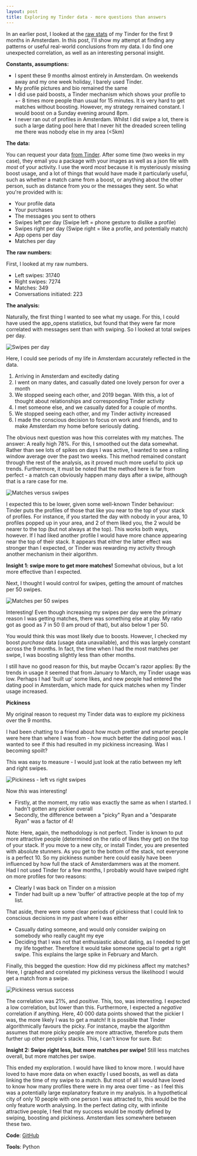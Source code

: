 ```yaml
---
layout: post
title: Exploring my Tinder data - more questions than answers
---
```


In an earlier post, I looked at the [raw stats](https://rian-van-den-ander.github.io/9-Months-Tinder-Amsterdam/) of my Tinder for the first 9 months in Amsterdam. In this post, I'll show my attempt at finding any patterns or useful real-world conclusions from my data. I do find one unexpected correlation, as well as an interesting personal insight. 

**Constants, assumptions:**
* I spent these 9 months almost entirely in Amsterdam. On weekends away and my one week holiday, I barely used Tinder.
* My profile pictures and bio remained the same
* I did use paid boosts, a Tinder mechanism which shows your profile to +- 8 times more people than usual for 15 minutes. It is very hard to get matches without boosting. However, my strategy remained constant. I would boost on a Sunday evening around 8pm.
* I never ran out of profiles in Amsterdam. Whilst I did swipe a lot, there is such a large dating pool here that I never hit the dreaded screen telling me there was nobody else in my area (<5km) 
 
**The data:**

You can request your data [from Tinder](https://account.gotinder.com/data). After some time (two weeks in my case), they email you a package with your images as well as a json file with _most_ of your activity. I use the word _most_ because it is mysteriously missing boost usage, and a lot of things that would have made it particularly useful, such as whether a match came from a boost, or anything about the other person, such as distance from you or the messages they sent. So what you're provided with is:

* Your profile data
* Your purchases
* The messages you sent to others
* Swipes left per day (Swipe left = phone gesture to dislike a profile)
* Swipes right per day (Swipe right = like a profile, and potentially match) 
* App opens per day
* Matches per day

**The raw numbers:**

First, I looked at my raw numbers. 
* Left swipes: 31740
* Right swipes: 7274
* Matches: 349
* Conversations initiated: 223

**The analysis:**

Naturally, the first thing I wanted to see what my usage. For this, I could have used the app_opens statistics, but found that they were far more correlated with messages sent than with swiping. So I looked at total swipes per day. 

![Swipes per day](../images/analyses/tinder_2019_07_28/swipes_per_day.png "Swipes per day")

Here, I could see periods of my life in Amsterdam accurately reflected in the data.
1. Arriving in Amsterdam and excitedly dating
2. I went on many dates, and casually dated one lovely person for over a month
3. We stopped seeing each other, and 2019 began. With this, a lot of thought about relationships and corresponding Tinder activity
4. I met someone else, and we casually dated for a couple of months. 
5. We stopped seeing each other, and my Tinder activity increased
6. I made the conscious decision to focus on work and friends, and to make Amsterdam my home before seriously dating. 


The obvious next question was how this correlates with my matches. The answer: A really high 78%. For this, I smoothed out the data somewhat. Rather than see lots of spikes on days I was active, I wanted to see a rolling window average over the past two weeks. This method remained constant through the rest of the analysis, as it proved much more useful to pick up trends. Furthermore, it must be noted that the method here is far from perfect - a match can obviously happen many days after a swipe, although that is a rare case for me.

![Matches versus swipes](../images/analyses/tinder_2019_07_28/matches_versus_swipes.png "Matches versus swipes")

I expected this to be lower, given some well-known Tinder behaviour: Tinder puts the profiles of those that like you near to the top of your stack of profiles. For instance, if you started the day with nobody in your area, 10 profiles popped up in your area, and 2 of them liked you, the 2 would be nearer to the top (but not always at the top). This works both ways, however. If I had liked another profile I would have more chance appearing near the top of their stack. It appears that either the latter effect was stronger than I expected, or Tinder was rewarding my activity through another mechanism in their algorithm.

**Insight 1: swipe more to get more matches!** Somewhat obvious, but a lot more effective than I expected.

Next, I thought I would control for swipes, getting the amount of matches per 50 swipes.

![Matches per 50 swipes](../images/analyses/tinder_2019_07_28/matches_per_swipes.png "Matches per 50 swipes")

Interesting! Even though increasing my swipes per day were the primary reason I was getting matches, there was something else at play. My ratio got as good as 7 in 50 (I am proud of that), but also below 1 per 50.

You would think this was most likely due to boosts. However, I checked my boost _purchase_ data (usage data unavailable), and this was largely constant across the 9 months. In fact, the time when I had the most matches per swipe, I was boosting slightly less than other months. 

I still have no good reason for this, but maybe Occam's razor applies: By the trends in usage it seemed that from January to March, my Tinder usage was low. Perhaps I had 'built up' some likes, and new people had entered the dating pool in Amsterdam, which made for quick matches when my Tinder usage increased. 

**Pickiness**

My original reason to request my Tinder data was to explore my pickiness over the 9 months. 

I had been chatting to a friend about how much prettier and smarter people were here than where I was from - how much better the dating pool was. I wanted to see if this had resulted in my pickiness increasing. Was I becoming spoilt?

This was easy to measure - I would just look at the ratio between my left and right swipes. 

![Pickiness - left vs right swipes ](../images/analyses/tinder_2019_07_28/left_vs_right.png "Pickiness - left vs right swipes ")

Now _this_ was interesting!
* Firstly, at the moment, my ratio was exactly the same as when I started. I hadn't gotten any pickier overall
* Secondly, the difference between a "picky" Ryan and a "desparate Ryan" was a factor of 4!

Note: Here, again, the methodology is not perfect. Tinder is known to put more attractive people (determined on the ratio of likes they get) on the top of your stack. If you move to a new city, or install Tinder, you are presented with absolute stunners. As you get to the bottom of the stack, not everyone is a perfect 10. So my pickiness number here could easily have been influenced by how full the stack of Amsterdammers was at the moment. Had I not used Tinder for a few months, I probably would have swiped right on more profiles for two reasons:
* Clearly I was back on Tinder on a mission 
* Tinder had built up a new 'buffer' of attractive people at the top of my list.

That aside, there were some clear periods of pickiness that I could link to conscious decisions in my past where I was either
* Casually dating someone, and would only consider swiping on somebody who really caught my eye
* Deciding that I was not that enthusiastic about dating, as I needed to get my life together. Therefore it would take someone special to get a right swipe. This explains the large spike in February and March. 

Finally, this begged the question: How did my pickiness affect my matches? Here, I graphed and correlated my pickiness versus the likelihood I would get a match from a swipe. 

![Pickiness versus success](../images/analyses/tinder_2019_07_28/pickiness_correlation.png "Pickiness versus success")

The correlation was 21%, and _positive_. This, too, was interesting. I expected a low correlation, but lower than this. Furthermore, I expected a _negative_ correlation if anything. Here, 40 000 data points showed that the pickier I was, the more likely I was to get a match! It is possible that Tinder algorithmically favours the picky. For instance, maybe the algorithm assumes that more picky people are more attractive, therefore puts them further up other people's stacks. This, I can't know for sure. But:

**Insight 2: Swipe right less, but more matches per swipe!** Still less matches overall, but more matches per swipe. 

This ended my exploration. I would have liked to know more. I would have loved to have more data on when exactly I used boosts, as well as data linking the time of my swipe to a match. But most of all I would have loved to know how many profiles there were in my area over time - as I feel this was a potentially large explanatory feature in my analysis. In a hypothetical city of only 10 people with one person I was attracted to, this would be the only feature worth analysing. In the perfect dating city, with infinite attractive people, I feel that my success would be mostly defined by swiping, boosting and pickiness. Amsterdam lies somewhere between these two.

**Code**: [GitHub](https://github.com/rian-van-den-ander/explorations/tree/master/tinder_data)

**Tools**: Python

 


